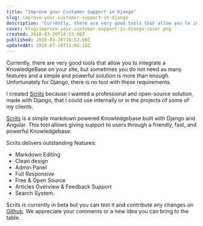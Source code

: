 ```yaml
---
title: "Improve your Customer Support in Django"
slug: improve-your-customer-support-in-django
description: "Currently, there are very good tools that allow you to integrate a KnowledgeBase on your site, but sometimes you do not need as many features and a simple and powerful solution is more than enough."
cover: blog/improve-your-customer-support-in-django-cover.png
created: 2018-03-20T18:53:00Z
published: 2018-03-20T18:53:00Z
updatedAt: 2020-07-18T15:04:10Z
---
```


Currently, there are very good tools that allow you to integrate a KnowledgeBase on your site, but sometimes you do not need as many features and a simple and powerful solution is more than enough. Unfortunately for Django, there is no tool with these requirements.

<blog-image src="blog/improve-your-customer-support-in-django-scrits.png" width="2306" height="985" alt="Scrits"></blog-image>

I created [Scrits](https://github.com/juliomrqz/scrits) because I wanted a professional and open-source solution, made with Django, that I could use internally or in the projects of some of my clients.

[Scrits](https://github.com/juliomrqz/scrits) is a simple markdown powered Knowledgebase built with Django and Angular. This tool allows giving support to users through a friendly, fast, and powerful Knowledgebase.

Scrits delivers outstanding features:

- Markdown Editing
- Clean design
- Admin Panel
- Full Responsive
- Free & Open Source
- Articles Overview & Feedback Support
- Search System.

Scrits is currently in beta but you can test it and contribute any changes on [Github](https://github.com/juliomrqz/scrits). We appreciate your comments or a new idea you can bring to the table.
